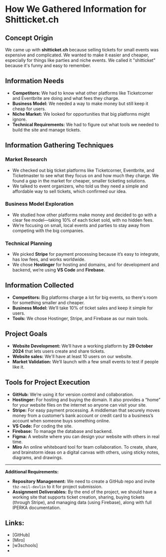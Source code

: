 # How We Gathered Information for Shitticket.ch

## Concept Origin
We came up with **shitticket.ch** because selling tickets for small events was expensive and complicated. We wanted to make it easier and cheaper, especially for things like parties and niche events. We called it "shitticket" because it's funny and easy to remember.

## Information Needs
* **Competitors:** We had to know what other platforms like Ticketcorner and Eventbrite are doing and what fees they charge.
* **Business Model:** We needed a way to make money but still keep it cheap for users.
* **Niche Market:** We looked for opportunities that big platforms might ignore.
* **Technical Requirements:** We had to figure out what tools we needed to build the site and manage tickets.

## Information Gathering Techniques
### Market Research
* We checked out big ticket platforms like Ticketcorner, Eventbrite, and Ticketmaster to see what they focus on and how much they charge. We found a gap in the market for cheaper, smaller ticketing solutions.
* We talked to event organizers, who told us they need a simple and affordable way to sell tickets, which confirmed our idea.

### Business Model Exploration
* We studied how other platforms make money and decided to go with a clear fee model—taking 10% of each ticket sold, with no hidden fees.
* We’re focusing on small, local events and parties to stay away from competing with the big companies.

### Technical Planning
* We picked **Stripe** for payment processing because it’s easy to integrate, has low fees, and works worldwide.
* We chose **Hostinger** for hosting and domains, and for development and backend, we’re using **VS Code** and **Firebase**.

## Information Collected
* **Competitors:** Big platforms charge a lot for big events, so there's room for something smaller and cheaper.
* **Business Model:** We’ll take 10% of ticket sales and keep it simple for users.
* **Tools:** We chose Hostinger, Stripe, and Firebase as our main tools.

## Project Goals
* **Website Development:** We’ll have a working platform by **29 October 2024** that lets users create and share tickets.
* **Website sales:** We'll have at least 10 users on our website.  
* **Market Validation:** We’ll launch with a few small events to test if people like it.

## Tools for Project Execution
* **GitHub:** We’re using it for version control and collaboration.
* **Hostinger:** For hosting and buying the domain. It also provides a “home” for your website files on the internet so anyone can visit your site.
* **Stripe:** For easy payment processing. A middleman that securely moves money from a customer’s bank account or credit card to a business’s account when someone buys something online.
* **VS Code:** For coding the site.
* **Firebase:** To manage the database and backend.
* **Figma:** A website where you can design your website with others in real time.
* **Miro** An online whiteboard tool for team collaboration. To create, share, and brainstorm ideas on a digital canvas with others, using sticky notes, diagrams, and drawings.

---

**Additional Requirements:**
* **Repository Management:** We need to create a GitHub repo and invite `tbz-neil-devlin` to it for project submission.
* **Assignment Deliverables:** By the end of the project, we should have a working site that supports ticket creation, sharing, buying tickets (through Stripe), and managing data (using Firebase), along with full IPERKA documentation.


## Links:
* [GitHub]
* [Miro]
* [w3schools]
* 
